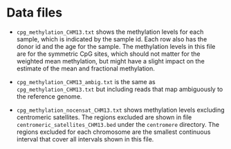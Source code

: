 # Data files

- `cpg_methylation_CHM13.txt` shows the methylation levels for each
  sample, which is indicated by the sample id. Each row also has the
  donor id and the age for the sample. The methylation levels in this
  file are for the symmetric CpG sites, which should not matter for
  the weighted mean methylation, but might have a slight impact on the
  estimate of the mean and fractional methylation.

- `cpg_methylation_CHM13_ambig.txt` is the same as
  `cpg_methylation_CHM13.txt` but including reads that map ambiguously
  to the reference genome.

- `cpg_methylation_nocensat_CHM13.txt` shows methylation levels
  excluding centromeric satellites. The regions excluded are shown in
  file `centromeric_satellites_CHM13.bed` under the `centromere`
  directory. The regions excluded for each chromosome are the smallest
  continuous interval that cover all intervals shown in this file.

